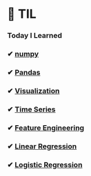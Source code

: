 # 👀 TIL
### Today I Learned

### ✔ [numpy](https://github.com/ppurify/ML/tree/main/TIL/numpy)

### ✔ [Pandas](https://github.com/ppurify/ML/tree/main/TIL/Pandas)

### ✔ [Visualization](https://github.com/ppurify/ML/tree/main/TIL/VIZ)

### ✔ [Time Series](https://github.com/ppurify/ML/tree/main/TIL/TimeSeries)

### ✔ [Feature Engineering](https://github.com/ppurify/ML/tree/main/TIL/FeatureEngineering)

### ✔ [Linear Regression](https://github.com/ppurify/ML/tree/main/TIL/LinearRegression)

### ✔ [Logistic Regression](https://github.com/ppurify/ML/tree/main/TIL/LogisticRegrssion)